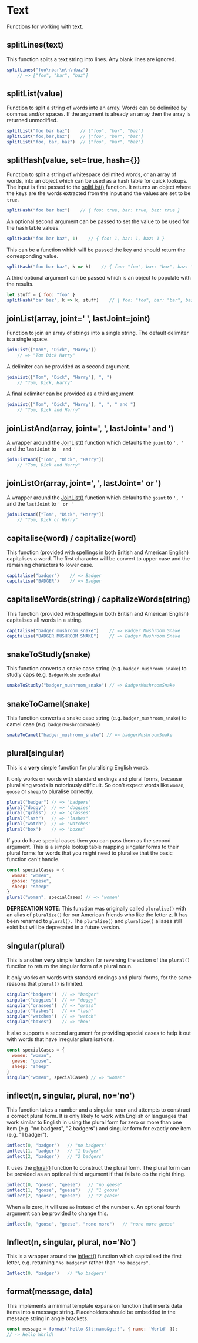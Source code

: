 # Text

Functions for working with text.

## splitLines(text)

This function splits a text string into lines.  Any blank lines are ignored.

```js
splitLines("foo\nbar\n\n\nbaz")
    // => ["foo", "bar", "baz"]
```

## splitList(value)

Function to split a string of words into an array.  Words can
be delimited by commas and/or spaces. If the argument is already
an array then the array is returned unmodified.

```js
splitList("foo bar baz")    // ["foo", "bar", "baz"]
splitList("foo,bar,baz")    // ["foo", "bar", "baz"]
splitList("foo, bar, baz")  // ["foo", "bar", "baz"]
```

## splitHash(value, set=true, hash={})

Function to split a string of whitespace delimited words, or an array of
words, into an object which can be used as a hash table for quick lookups.
The input is first passed to the [splitList()](#splitlist-value-) function.
It returns an object where the keys are the words extracted from the input
and the values are set to be `true`.

```js
splitHash("foo bar baz")    // { foo: true, bar: true, baz: true }
```

An optional second argument can be passed to set the value to be used for
the hash table values.

```js
splitHash("foo bar baz", 1)    // { foo: 1, bar: 1, baz: 1 }
```

This can be a function which will be passed the key and should return the
corresponding value.

```js
splitHash("foo bar baz", k => k)    // { foo: "foo", bar: "bar", baz: "baz" }
```

A third optional argument can be passed which is an object to populate with the
results.

```js
let stuff = { foo: "foo" }
splitHash("bar baz", k => k, stuff)    // { foo: "foo", bar: "bar", baz: "baz" }
```

## joinList(array, joint=' ', lastJoint=joint)

Function to join an array of strings into a single string.  The
default delimiter is a single space.

```js
joinList(["Tom", "Dick", "Harry"])
    // => "Tom Dick Harry"
```

A delimiter can be provided as a second argument.

```js
joinList(["Tom", "Dick", "Harry"], ", ")
    // "Tom, Dick, Harry"
```

A final delimiter can be provided as a third argument

```js
joinList(["Tom", "Dick", "Harry"], ", ", " and ")
    // "Tom, Dick and Harry"
```

## joinListAnd(array, joint=', ', lastJoint=' and ')

A wrapper around the [JoinList()](#joinlist-array--joint---39----39---lastjoint-joint-)
function which defaults the `joint` to `', '` and the `lastJoint` to `' and '`

```js
joinListAnd(["Tom", "Dick", "Harry"])
    // "Tom, Dick and Harry"
```

## joinListOr(array, joint=', ', lastJoint=' or ')

A wrapper around the [JoinList()](#joinlist-array--joint---39----39---lastjoint-joint-)
function which defaults the `joint` to `', '` and the `lastJoint` to `' or '`

```js
joinListAnd(["Tom", "Dick", "Harry"])
    // "Tom, Dick or Harry"
```

## capitalise(word) / capitalize(word)

This function (provided with spellings in both British and American English)
capitalises a word.  The first character will be convert to upper case and
the remaining characters to lower case.

```js
capitalise("badger")    // => Badger
capitalise("BADGER")    // => Badger
```

## capitaliseWords(string) / capitalizeWords(string)

This function (provided with spellings in both British and American English)
capitalises all words in a string.

```js
capitalise("badger mushroom snake")    // => Badger Mushroom Snake
capitalise("BADGER MUSHROOM SNAKE")    // => Badger Mushroom Snake
```

## snakeToStudly(snake)

This function converts a snake case string (e.g. `badger_mushroom_snake`)
to studly caps (e.g. `BadgerMushroomSnake`)

```js
snakeToStudly("badger_mushroom_snake") // => BadgerMushroomSnake
```

## snakeToCamel(snake)

This function converts a snake case string (e.g. `badger_mushroom_snake`)
to camel case (e.g. `badgerMushroomSnake`)

```js
snakeToCamel("badger_mushroom_snake") // => badgerMushroomSnake
```

## plural(singular)

This is a **very** simple function for pluralising English words.

It only works on words with standard endings and plural forms,
because pluralising words is notoriously difficult.  So don't
expect words like `woman`, `goose` or `sheep` to pluralise correctly.

```js
plural("badger") // => "badgers"
plural("doggy")  // => "doggies"
plural("grass")  // => "grasses"
plural("lash")   // => "lashes"
plural("watch")  // => "watches"
plural("box")    // => "boxes"
```

If you do have special cases then you can pass them as the second
argument.  This is a simple lookup table mapping singular forms to
their plural forms for words that you might need to pluralise that
the basic function can't handle.

```js
const specialCases = {
  woman: "women",
  goose: "geese",
  sheep: "sheep"
}
plural("woman", specialCases) // => "women"
```

**DEPRECATION NOTE**: This function was originally called `pluralise()`
with an alias of `pluralize()` for our American friends who like the
letter z.  It has been renamed to `plural()`.  The `pluralise()`
and `pluralize()` aliases still exist but will be deprecated in a future
version.

## singular(plural)

This is another **very** simple function for reversing the action
of the `plural()` function to return the singular form of a plural
noun.

It only works on words with standard endings and plural forms,
for the same reasons that `plural()` is limited.

```js
singular("badgers")  // => "badger"
singular("doggies")  // => "doggy"
singular("grasses")  // => "grass"
singular("lashes")   // => "lash"
singular("watches")  // => "watch"
singular("boxes")    // => "box"
```

It also supports a second argument for providing special cases to help
it out with words that have irregular pluralisations.

```js
const specialCases = {
  women: "woman",
  geese: "goose",
  sheep: "sheep"
}
singular("women", specialCases) // => "woman"
```

## inflect(n, singular, plural, no='no')

This function takes a number and a singular noun and attempts to
construct a correct plural form.  It is only likely to work with
English or languages that work similar to English in using the plural
form for zero or more than one item (e.g. "no badger**s**", "2 badger**s**")
and singular form for exactly one item (e.g. "1 badger").

```js
inflect(0, "badger")   // "no badgers"
inflect(1, "badger")   // "1 badger"
inflect(2, "badger")   // "2 badgers"
```

It uses the [plural()](#plural-singular-) function
to construct the plural form.  The plural form can be provided as an optional
third argument if that fails to do the right thing.

```js
inflect(0, "goose", "geese")   // "no geese"
inflect(1, "goose", "geese")   // "1 goose"
inflect(2, "goose", "geese")   // "2 geese"
```

When `n` is zero, it will use `no` instead of the number `0`.  An optional
fourth argument can be provided to change this.

```js
inflect(0, "goose", "geese", "none more")   // "none more geese"
```

## Inflect(n, singular, plural, no='No')

This is a wrapper around the [inflect()](#inflect-n--singular--plural--no---39-no--39--)
function which capitalised the first letter, e.g. returning `"No badgers"` rather
than `"no badgers"`.

```js
Inflect(0, "badger")   // "No badgers"
```

## format(message, data)

This implements a minimal template expansion function that inserts
data items into a message string.  Placeholders should be embedded
in the message string in angle brackets.

```js
const message = format('Hello &lt;name&gt;!', { name: 'World' });
// -> Hello World!
```